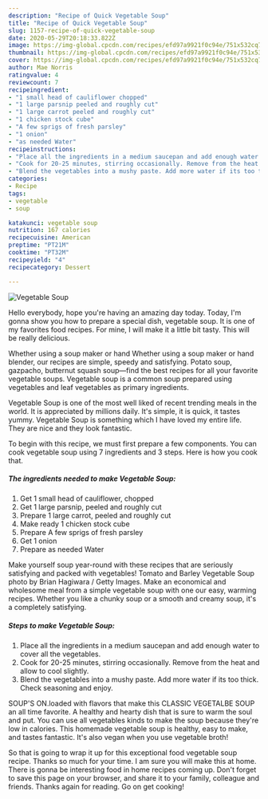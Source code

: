 ```yaml
---
description: "Recipe of Quick Vegetable Soup"
title: "Recipe of Quick Vegetable Soup"
slug: 1157-recipe-of-quick-vegetable-soup
date: 2020-05-29T20:18:33.822Z
image: https://img-global.cpcdn.com/recipes/efd97a9921f0c94e/751x532cq70/vegetable-soup-recipe-main-photo.jpg
thumbnail: https://img-global.cpcdn.com/recipes/efd97a9921f0c94e/751x532cq70/vegetable-soup-recipe-main-photo.jpg
cover: https://img-global.cpcdn.com/recipes/efd97a9921f0c94e/751x532cq70/vegetable-soup-recipe-main-photo.jpg
author: Mae Norris
ratingvalue: 4
reviewcount: 7
recipeingredient:
- "1 small head of cauliflower chopped"
- "1 large parsnip peeled and roughly cut"
- "1 large carrot peeled and roughly cut"
- "1 chicken stock cube"
- "A few sprigs of fresh parsley"
- "1 onion"
- "as needed Water"
recipeinstructions:
- "Place all the ingredients in a medium saucepan and add enough water to cover all the vegetables."
- "Cook for 20-25 minutes, stirring occasionally. Remove from the heat and allow to cool slightly."
- "Blend the vegetables into a mushy paste. Add more water if its too thick. Check seasoning and enjoy."
categories:
- Recipe
tags:
- vegetable
- soup

katakunci: vegetable soup 
nutrition: 167 calories
recipecuisine: American
preptime: "PT21M"
cooktime: "PT32M"
recipeyield: "4"
recipecategory: Dessert

---
```



![Vegetable Soup](https://img-global.cpcdn.com/recipes/efd97a9921f0c94e/751x532cq70/vegetable-soup-recipe-main-photo.jpg)

Hello everybody, hope you're having an amazing day today. Today, I'm gonna show you how to prepare a special dish, vegetable soup. It is one of my favorites food recipes. For mine, I will make it a little bit tasty. This will be really delicious.

Whether using a soup maker or hand Whether using a soup maker or hand blender, our recipes are simple, speedy and satisfying. Potato soup, gazpacho, butternut squash soup—find the best recipes for all your favorite vegetable soups. Vegetable soup is a common soup prepared using vegetables and leaf vegetables as primary ingredients.

Vegetable Soup is one of the most well liked of recent trending meals in the world. It is appreciated by millions daily. It's simple, it is quick, it tastes yummy. Vegetable Soup is something which I have loved my entire life. They are nice and they look fantastic.


To begin with this recipe, we must first prepare a few components. You can cook vegetable soup using 7 ingredients and 3 steps. Here is how you cook that.

<!--inarticleads1-->

##### The ingredients needed to make Vegetable Soup:

1. Get 1 small head of cauliflower, chopped
1. Get 1 large parsnip, peeled and roughly cut
1. Prepare 1 large carrot, peeled and roughly cut
1. Make ready 1 chicken stock cube
1. Prepare A few sprigs of fresh parsley
1. Get 1 onion
1. Prepare as needed Water


Make yourself soup year-round with these recipes that are seriously satisfying and packed with vegetables! Tomato and Barley Vegetable Soup photo by Brian Hagiwara / Getty Images. Make an economical and wholesome meal from a simple vegetable soup with one our easy, warming recipes. Whether you like a chunky soup or a smooth and creamy soup, it&#39;s a completely satisfying. 

<!--inarticleads2-->

##### Steps to make Vegetable Soup:

1. Place all the ingredients in a medium saucepan and add enough water to cover all the vegetables.
1. Cook for 20-25 minutes, stirring occasionally. Remove from the heat and allow to cool slightly.
1. Blend the vegetables into a mushy paste. Add more water if its too thick. Check seasoning and enjoy.


SOUP&#39;S ON.loaded with flavors that make this CLASSIC VEGETALBE SOUP an all time favorite. A healthy and hearty dish that is sure to warm the soul and put. You can use all vegetables kinds to make the soup because they&#39;re low in calories. This homemade vegetable soup is healthy, easy to make, and tastes fantastic. It&#39;s also vegan when you use vegetable broth! 

So that is going to wrap it up for this exceptional food vegetable soup recipe. Thanks so much for your time. I am sure you will make this at home. There is gonna be interesting food in home recipes coming up. Don't forget to save this page on your browser, and share it to your family, colleague and friends. Thanks again for reading. Go on get cooking!
